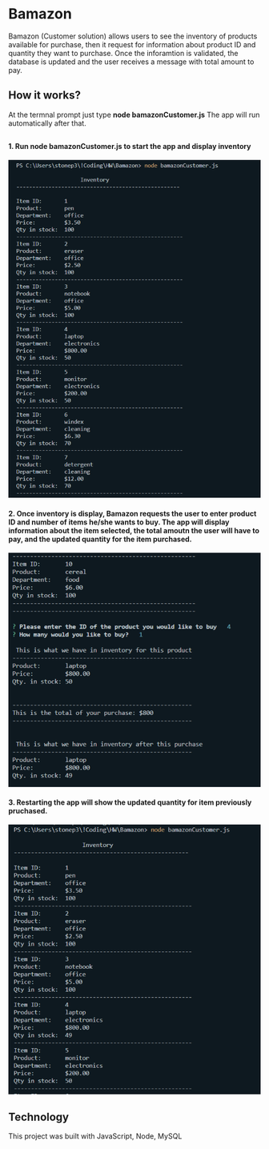 # Bamazon
Bamazon (Customer solution) allows users to see the inventory of products available for purchase, then it request for information about product ID and quantity they want to purchase.
Once the inforamtion is validated, the database is updated and the user receives a message with total amount to pay.

## How it works?
At the termnal prompt just type **node bamazonCustomer.js**
The app will run automatically after that.

## 

#### 1. Run node bamazonCustomer.js to start the app and display inventory
![display_inventory](images/displayInventory.PNG)

#### 2. Once inventory is display, Bamazon requests the user to enter product ID and number of items he/she wants to buy. The app will display information about the item selected, the total amoutn the user will have to pay, and the updated quantity for the item purchased.
![user_input](images/userInput.PNG)

#### 3. Restarting the app will show the updated quantity for item previously pruchased.
![updated_quantity](images/updatedQuantity.PNG)


## Technology
This project was built with JavaScript, Node, MySQL
